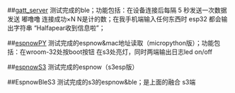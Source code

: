 #



##[gatt_server](https://github.com/Halfapear/ESP32bt-espnow/tree/main/gatt_server) 测试完成的ble；功能包括：在设备连接后每隔 5 秒发送一次数据 发送 嘟噜噜 连接成功×N N是计的数；在我手机端输入任何东西时 esp32 都会输出字符串 “Halfapear收到信息啦”；

##[espnowPY](https://github.com/Halfapear/ESP32bt-espnow/tree/main/espnowPY) 测试完成的espnow&mac地址读取（micropython版）；功能包括：在wroom-32处按boot按钮 在s3处亮灯，同时两端输出日志led on/off

##[espnowS3](https://github.com/Halfapear/ESP32bt-espnow/tree/main/espnowS3) 测试完成的espnow（s3esp版）

##EspnowBleS3 测试完成的s3的espnow&ble；是上面的融合 s3端